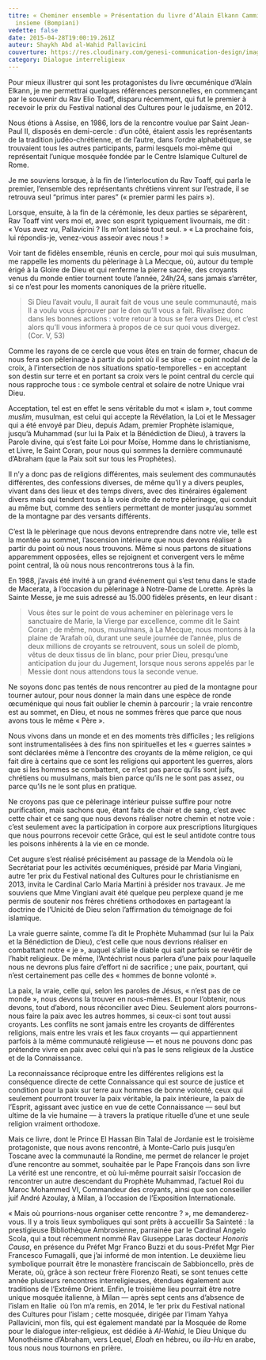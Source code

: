 ```yaml
---
titre: « Cheminer ensemble » Présentation du livre d’Alain Elkann Camminare
  insieme (Bompiani)
vedette: false
date: 2015-04-28T19:00:19.261Z
auteur: Shaykh Abd al-Wahid Pallavicini
couverture: https://res.cloudinary.com/genesi-communication-design/image/upload/v1619989633/ihei/Le-Pape-Jean-Paul-II-C-participe-journee-priere-pour-paix-Assise-presence-personnalites-12-religions-differentes-27-octobre-1986-eglise-Notre-Dame-Anges_0_730_338_uxk7jy.jpg
category: Dialogue interreligieux
---
```

Pour mieux illustrer qui sont les protagonistes du livre œcuménique d’Alain Elkann, je me permettrai quelques références personnelles, en commençant par le souvenir du Rav Elio Toaff, disparu récemment, qui fut le premier à recevoir le prix du Festival national des Cultures pour le judaïsme, en 2012.

Nous étions à Assise, en 1986, lors de la rencontre voulue par Saint Jean-Paul II, disposés en demi-cercle&nbsp;: d’un côté, étaient assis les représentants de la tradition judéo-chrétienne, et de l’autre, dans l’ordre alphabétique, se trouvaient tous les autres participants, parmi lesquels moi-même qui représentait l’unique mosquée fondée par le Centre Islamique Culturel de Rome.

Je me souviens lorsque, à la fin de l’interlocution du Rav Toaff, qui parla le premier, l’ensemble des représentants chrétiens vinrent sur l’estrade, il se retrouva seul “primus inter pares” («&nbsp;premier parmi les pairs&nbsp;»).

Lorsque, ensuite, à la fin de la cérémonie, les deux parties se séparèrent, Rav Toaff vint vers moi et, avec son esprit typiquement livournais, me dit&nbsp;: «&nbsp;Vous avez vu, Pallavicini&nbsp;? Ils m’ont laissé tout seul.&nbsp;» «&nbsp;La prochaine fois, lui répondis-je, venez-vous asseoir avec nous&nbsp;!&nbsp;»

Voir tant de fidèles ensemble, réunis en cercle, pour moi qui suis musulman, me rappelle les moments du pèlerinage à La Mecque, où, autour du temple érigé à la Gloire de Dieu et qui renferme la pierre sacrée, des croyants venus du monde entier tournent toute l’année, 24h/24, sans jamais s’arrêter, si ce n’est pour les moments canoniques de la prière rituelle.

> Si Dieu l’avait voulu, Il aurait fait de vous une seule communauté, mais Il a voulu vous éprouver par le don qu’Il vous a fait. Rivalisez donc dans les bonnes actions&nbsp;: votre retour à tous se fera vers Dieu, et c’est alors qu’Il vous informera à propos de ce sur quoi vous divergez. (Cor. V, 53)

Comme les rayons de ce cercle que vous êtes en train de former, chacun de nous fera son pèlerinage à partir du point où il se situe - ce point nodal de la croix, à l’intersection de nos situations spatio-temporelles - en acceptant son destin sur terre et en portant sa croix vers le point central du cercle qui nous rapproche tous&nbsp;: ce symbole central et solaire de notre Unique vrai Dieu.

Acceptation, tel est en effet le sens véritable du mot «&nbsp;islam&nbsp;», tout comme *muslim*, musulman, est celui qui accepte la Révélation, la Loi et le Messager qui a été envoyé par Dieu, depuis Adam, premier Prophète islamique, jusqu’à Muhammad (sur lui la Paix et la Bénédiction de Dieu), à travers la Parole divine, qui s’est faite Loi pour Moïse, Homme dans le christianisme, et Livre, le Saint Coran, pour nous qui sommes la dernière communauté d’Abraham (que la Paix soit sur tous les Prophètes).

Il n’y a donc pas de religions différentes, mais seulement des communautés différentes, des confessions diverses, de même qu’il y a divers peuples, vivant dans des lieux et des temps divers, avec des itinéraires également divers mais qui tendent tous à la voie droite de notre pèlerinage, qui conduit au même but, comme des sentiers permettant de monter jusqu’au sommet de la montagne par des versants différents.

C’est là le pèlerinage que nous devons entreprendre dans notre vie, telle est la montée au sommet, l’ascension intérieure que nous devons réaliser à partir du point où nous nous trouvons. Même si nous partons de situations apparemment opposées, elles se rejoignent et convergent vers le même point central, là où nous nous rencontrerons tous à la fin.

En 1988, j’avais été invité à un grand événement qui s’est tenu dans le stade de Macerata, à l’occasion du pèlerinage à Notre-Dame de Lorette. Après la Sainte Messe, je me suis adressé au 15.000 fidèles présents, en leur disant&nbsp;:

> Vous êtes sur le point de vous acheminer en pèlerinage vers le sanctuaire de Marie, la Vierge par excellence, comme dit le Saint Coran&nbsp;; de même, nous, musulmans, à La Mecque, nous montons à la plaine de ’Arafah où, durant une seule journée de l’année, plus de deux millions de croyants se retrouvent, sous un soleil de plomb, vêtus de deux tissus de lin blanc, pour prier Dieu, presqu’une anticipation du jour du Jugement, lorsque nous serons appelés par le Messie dont nous attendons tous la seconde venue.

Ne soyons donc pas tentés de nous rencontrer au pied de la montagne pour tourner autour, pour nous donner la main dans une espèce de ronde œcuménique qui nous fait oublier le chemin à parcourir&nbsp;; la vraie rencontre est au sommet, en Dieu, et nous ne sommes frères que parce que nous avons tous le même «&nbsp;Père&nbsp;».

Nous vivons dans un monde et en des moments très difficiles&nbsp;; les religions sont instrumentalisées à des fins non spirituelles et les «&nbsp;guerres saintes&nbsp;» sont déclarées même à l’encontre des croyants de la même religion, ce qui fait dire à certains que ce sont les religions qui apportent les guerres, alors que si les hommes se combattent, ce n’est pas parce qu’ils sont juifs, chrétiens ou musulmans, mais bien parce qu’ils ne le sont pas assez, ou parce qu’ils ne le sont plus en pratique.

Ne croyons pas que ce pèlerinage intérieur puisse suffire pour notre purification, mais sachons que, étant faits de chair et de sang, c’est avec cette chair et ce sang que nous devons réaliser notre chemin et notre voie&nbsp;: c’est seulement avec la participation in corpore aux prescriptions liturgiques que nous pourrons recevoir cette Grâce, qui est le seul antidote contre tous les poisons inhérents à la vie en ce monde.

Cet augure s’est réalisé précisément au passage de la Mendola où le Secrétariat pour les activités œcuméniques, présidé par Maria Vingiani, autre 1er prix du Festival national des Cultures pour le christianisme en 2013, invita le Cardinal Carlo Maria Martini à présider nos travaux. Je me souviens que Mme Vingiani avait été quelque peu perplexe quand je me permis de soutenir nos frères chrétiens orthodoxes en partageant la doctrine de l’Unicité de Dieu selon l’affirmation du témoignage de foi islamique.

La vraie guerre sainte, comme l’a dit le Prophète Muhammad (sur lui la Paix et la Bénédiction de Dieu), c’est celle que nous devrions réaliser en combattant notre «&nbsp;je&nbsp;», auquel s’allie le diable qui sait parfois se revêtir de l’habit religieux. De même, l’Antéchrist nous parlera d’une paix pour laquelle nous ne devrons plus faire d’effort ni de sacrifice&nbsp;; une paix, pourtant, qui n’est certainement pas celle des «&nbsp;hommes de bonne volonté&nbsp;».

La paix, la vraie, celle qui, selon les paroles de Jésus, «&nbsp;n’est pas de ce monde&nbsp;», nous devons la trouver en nous-mêmes. Et pour l’obtenir, nous devons, tout d’abord, nous réconcilier avec Dieu. Seulement alors pourrons-nous faire la paix avec les autres hommes, si ceux-ci sont tout aussi croyants. Les conflits ne sont jamais entre les croyants de différentes religions, mais entre les vrais et les faux croyants —&nbsp;qui appartiennent parfois à la même communauté religieuse&nbsp;— et nous ne pouvons donc pas prétendre vivre en paix avec celui qui n’a pas le sens religieux de la Justice et de la Connaissance.

La reconnaissance réciproque entre les différentes religions est la conséquence directe de cette Connaissance qui est source de justice et condition pour la paix sur terre aux hommes de bonne volonté, ceux qui seulement pourront trouver la paix véritable, la paix intérieure, la paix de l’Esprit, agissant avec justice en vue de cette Connaissance —&nbsp;seul but ultime de la vie humaine&nbsp;— à travers la pratique rituelle d’une et une seule religion vraiment orthodoxe.

Mais ce livre, dont le Prince El Hassan Bin Talal de Jordanie est le troisième protagoniste, que nous avons rencontré, à Monte-Carlo puis jusqu’en Toscane avec la communauté la Rondine, me permet de relancer le projet d’une rencontre au sommet, souhaitée par le Pape François dans son livre La vérité est une rencontre, et où lui-même pourrait saisir l’occasion de rencontrer un autre descendant du Prophète Muhammad, l’actuel Roi du Maroc Mohammed VI, Commandeur des croyants, ainsi que son conseiller juif André Azoulay, à Milan, à l’occasion de l’Exposition Internationale.

«&nbsp;Mais où pourrions-nous organiser cette rencontre&nbsp;?&nbsp;», me demanderez-vous. Il y a trois lieux symboliques qui sont prêts à accueillir Sa Sainteté&nbsp;: la prestigieuse Bibliothèque Ambrosienne, parrainée par le Cardinal Angelo Scola, qui a tout récemment nommé Rav Giuseppe Laras docteur *Honoris Causa*, en présence du Préfet Mgr Franco Buzzi et du sous-Préfet Mgr Pier Francesco Fumagalli, que j’ai informé de mon intention. Le deuxième lieu symbolique pourrait être le monastère franciscain de Sabbioncello, près de Merate, où, grâce à son recteur frère Fiorenzo Reati, se sont tenues cette année plusieurs rencontres interreligieuses, étendues également aux traditions de l’Extrême Orient. Enfin, le troisième lieu pourrait être notre unique mosquée italienne, à Milan —&nbsp;après sept cents ans d’absence de l’islam en Italie&nbsp; où l’on m’a remis, en 2014, le 1er prix du Festival national des Cultures pour l’islam&nbsp;; cette mosquée, dirigée par l’imam Yahya Pallavicini, mon fils, qui est également mandaté par la Mosquée de Rome pour le dialogue inter-religieux, est dédiée à *Al-Wahid*, le Dieu Unique du Monothéisme d’Abraham, vers Lequel, *Eloah* en hébreu, ou *ila-Hu* en arabe, tous nous nous tournons en prière.